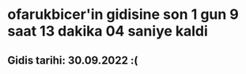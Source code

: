 # ofarukbicer'in gidisine son 1 gun 9 saat 13 dakika 04 saniye kaldi

## Gidis tarihi: 30.09.2022 :(